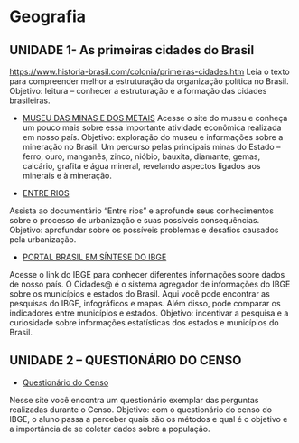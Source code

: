 # Geografia

## UNIDADE 1- As primeiras cidades do Brasil

https://www.historia-brasil.com/colonia/primeiras-cidades.htm
 Leia o texto para compreender melhor a estruturação da organização política no Brasil. Objetivo: leitura – conhecer a estruturação e a formação das cidades brasileiras.

* [MUSEU DAS MINAS E DOS METAIS](http://www.mmgerdau.org.br/)
 Acesse o site do museu e conheça um pouco mais sobre essa importante atividade econômica realizada em nosso país. Objetivo: exploração do museu e informações sobre a mineração no Brasil. Um percurso pelas principais minas do Estado – ferro, ouro, manganês, zinco, nióbio, bauxita, diamante, gemas, calcário, grafita e água mineral, revelando aspectos ligados aos minerais e à mineração.

* [ENTRE RIOS](https://vimeo.com/14770270)

 Assista ao documentário “Entre rios” e aprofunde seus conhecimentos sobre o processo de urbanização e suas possíveis consequências. Objetivo: aprofundar sobre os possíveis problemas e desafios causados pela urbanização.

* [PORTAL BRASIL EM SÍNTESE DO IBGE](https://cidades.ibge.gov.br/)

 Acesse o link do IBGE para conhecer diferentes informações sobre dados de nosso país. O Cidades@ é o sistema agregador de informações do IBGE sobre os municípios e estados do Brasil. Aqui você pode encontrar as pesquisas do IBGE, infográficos e mapas. Além disso, pode comparar os indicadores entre municípios e estados. Objetivo: incentivar a pesquisa e a curiosidade sobre informações estatísticas dos estados e municípios do Brasil.

## UNIDADE 2 – QUESTIONÁRIO DO CENSO

* [Questionário do Censo](https://www.ibge.gov.br/media/com_mediaibge/arquivos/19361f45cc3e3b003f0a552ecde1c45f.pdf)

 Nesse site você encontra um questionário exemplar das perguntas realizadas durante o Censo. Objetivo: com o questionário do censo do IBGE, o aluno passa a perceber quais são os métodos e qual é o objetivo e a importância de se coletar dados sobre a população.
